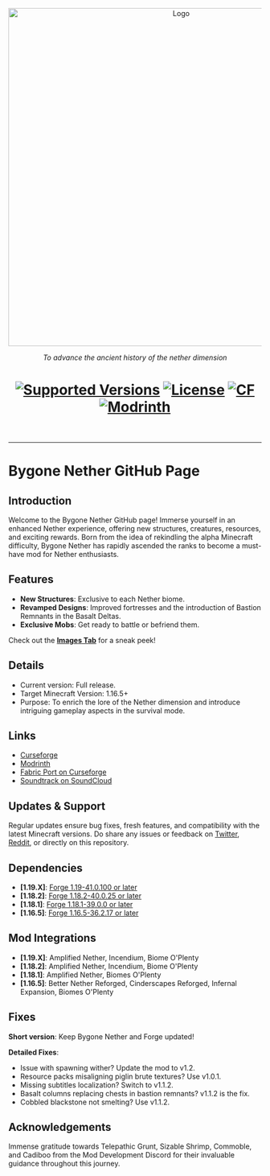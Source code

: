 <p align="center"><img src="https://imgur.com/yrzI96y.png" alt="Logo" width="672"></p>

<p align="center">
  <i>To advance the ancient history of the nether dimension</i>
</p>
<h1 align="center">
	<a href="https://www.curseforge.com/minecraft/mc-mods/bygone-nether/files"><img src="https://img.shields.io/badge/Minecraft-1.16.5+-c9aa4b" alt="Supported Versions"></a>
	<a href="https://github.com/izofar/bygone-nether/blob/1.18.2/LICENSE.txt"><img src="https://img.shields.io/github/license/Creators-of-Create/Create?style=flat&color=900c3f" alt="License"></a>
	<a href="https://www.curseforge.com/minecraft/mc-mods/bygone-nether"><img src="http://cf.way2muchnoise.eu/bygone-nether.svg" alt="CF"></a>
    <a href="https://modrinth.com/mod/bygone-nether"><img src="https://img.shields.io/modrinth/dt/bygone-nether?logo=modrinth&label=&suffix=%20&style=flat&color=242629&labelColor=5ca424&logoColor=1c1c1c" alt="Modrinth"></a>
    <br><br>
</h1>
<hr/>

# Bygone Nether GitHub Page

## Introduction

Welcome to the Bygone Nether GitHub page! Immerse yourself in an enhanced Nether experience, offering new structures, creatures, resources, and exciting rewards. Born from the idea of rekindling the alpha Minecraft difficulty, Bygone Nether has rapidly ascended the ranks to become a must-have mod for Nether enthusiasts.

## Features

* **New Structures**: Exclusive to each Nether biome.
* **Revamped Designs**: Improved fortresses and the introduction of Bastion Remnants in the Basalt Deltas.
* **Exclusive Mobs**: Get ready to battle or befriend them.

Check out the **[Images Tab](https://www.curseforge.com/minecraft/mc-mods/bygone-nether)** for a sneak peek!

## Details

- Current version: Full release. 
- Target Minecraft Version: 1.16.5+
- Purpose: To enrich the lore of the Nether dimension and introduce intriguing gameplay aspects in the survival mode.

## Links

* [Curseforge](https://www.curseforge.com/minecraft/mc-mods/bygone-nether)
* [Modrinth](https://modrinth.com/mod/bygone-nether)
* [Fabric Port on Curseforge](https://www.curseforge.com/minecraft/mc-mods/bygone-nether)
* [Soundtrack on SoundCloud](https://www.curseforge.com/linkout?remoteUrl=https%253a%252f%252fsoundcloud.com%252fizofar)

## Updates & Support

Regular updates ensure bug fixes, fresh features, and compatibility with the latest Minecraft versions. Do share any issues or feedback on [Twitter](https://twitter.com/izofar43), [Reddit](https://www.reddit.com/user/Izofar), or directly on this repository.

## Dependencies

- **[1.19.X]**: [Forge 1.19-41.0.100 or later](https://files.minecraftforge.net/net/minecraftforge/forge/index_1.19.html)
- **[1.18.2]**: [Forge 1.18.2-40.0.25 or later](https://files.minecraftforge.net/net/minecraftforge/forge/index_1.18.2.html)
- **[1.18.1]**: [Forge 1.18.1-39.0.0 or later](https://files.minecraftforge.net/net/minecraftforge/forge/index_1.18.1.html)
- **[1.16.5]**: [Forge 1.16.5-36.2.17 or later](https://files.minecraftforge.net/net/minecraftforge/forge/index_1.16.5.html)

## Mod Integrations

- **[1.19.X]**: Amplified Nether, Incendium, Biome O'Plenty
- **[1.18.2]**: Amplified Nether, Incendium, Biome O'Plenty
- **[1.18.1]**: Amplified Nether, Biomes O'Plenty
- **[1.16.5]**: Better Nether Reforged, Cinderscapes Reforged, Infernal Expansion, Biomes O'Plenty

## Fixes

**Short version**: Keep Bygone Nether and Forge updated!

**Detailed Fixes**:

- Issue with spawning wither? Update the mod to v1.2.
- Resource packs misaligning piglin brute textures? Use v1.0.1.
- Missing subtitles localization? Switch to v1.1.2.
- Basalt columns replacing chests in bastion remnants? v1.1.2 is the fix.
- Cobbled blackstone not smelting? Use v1.1.2.

## Acknowledgements

Immense gratitude towards Telepathic Grunt, Sizable Shrimp, Commoble, and Cadiboo from the Mod Development Discord for their invaluable guidance throughout this journey.
